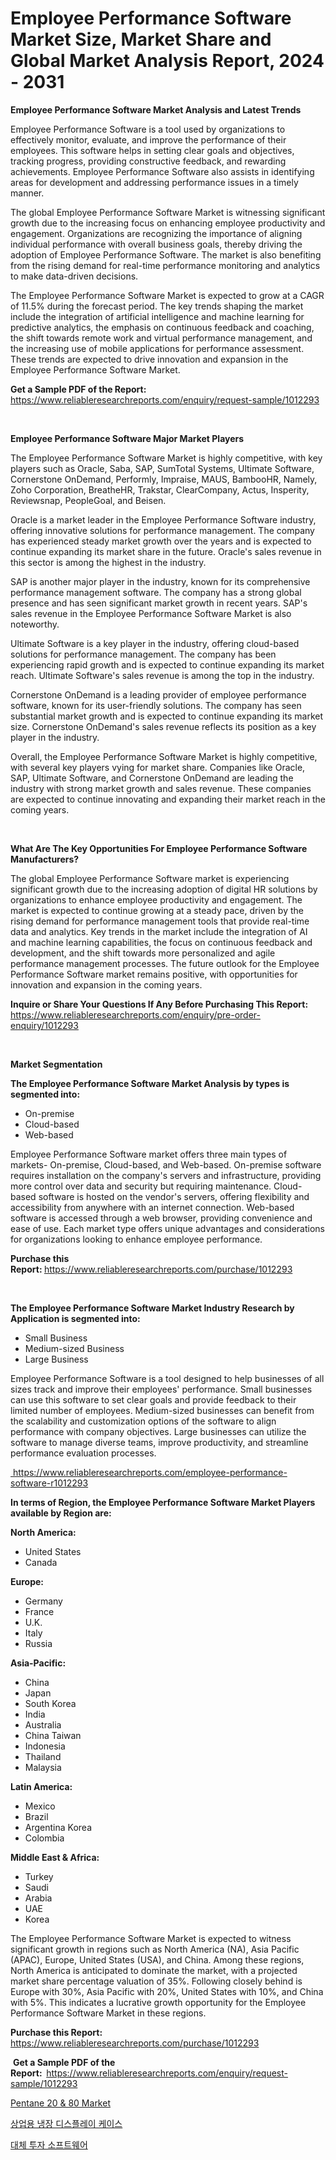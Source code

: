 <p><h1>Employee Performance Software Market Size, Market Share and Global Market Analysis Report, 2024 - 2031</h1></p><p><strong>Employee Performance Software Market Analysis and Latest Trends</strong></p>
<p><p>Employee Performance Software is a tool used by organizations to effectively monitor, evaluate, and improve the performance of their employees. This software helps in setting clear goals and objectives, tracking progress, providing constructive feedback, and rewarding achievements. Employee Performance Software also assists in identifying areas for development and addressing performance issues in a timely manner.</p><p>The global Employee Performance Software Market is witnessing significant growth due to the increasing focus on enhancing employee productivity and engagement. Organizations are recognizing the importance of aligning individual performance with overall business goals, thereby driving the adoption of Employee Performance Software. The market is also benefiting from the rising demand for real-time performance monitoring and analytics to make data-driven decisions.</p><p>The Employee Performance Software Market is expected to grow at a CAGR of 11.5% during the forecast period. The key trends shaping the market include the integration of artificial intelligence and machine learning for predictive analytics, the emphasis on continuous feedback and coaching, the shift towards remote work and virtual performance management, and the increasing use of mobile applications for performance assessment. These trends are expected to drive innovation and expansion in the Employee Performance Software Market.</p></p>
<p><strong>Get a Sample PDF of the Report:&nbsp;</strong> <a href="https://www.reliableresearchreports.com/enquiry/request-sample/1012293">https://www.reliableresearchreports.com/enquiry/request-sample/1012293</a></p>
<p>&nbsp;</p>
<p><strong>Employee Performance Software Major Market Players</strong></p>
<p><p>The Employee Performance Software Market is highly competitive, with key players such as Oracle, Saba, SAP, SumTotal Systems, Ultimate Software, Cornerstone OnDemand, Performly, Impraise, MAUS, BambooHR, Namely, Zoho Corporation, BreatheHR, Trakstar, ClearCompany, Actus, Insperity, Reviewsnap, PeopleGoal, and Beisen. </p><p>Oracle is a market leader in the Employee Performance Software industry, offering innovative solutions for performance management. The company has experienced steady market growth over the years and is expected to continue expanding its market share in the future. Oracle's sales revenue in this sector is among the highest in the industry.</p><p>SAP is another major player in the industry, known for its comprehensive performance management software. The company has a strong global presence and has seen significant market growth in recent years. SAP's sales revenue in the Employee Performance Software Market is also noteworthy.</p><p>Ultimate Software is a key player in the industry, offering cloud-based solutions for performance management. The company has been experiencing rapid growth and is expected to continue expanding its market reach. Ultimate Software's sales revenue is among the top in the industry.</p><p>Cornerstone OnDemand is a leading provider of employee performance software, known for its user-friendly solutions. The company has seen substantial market growth and is expected to continue expanding its market size. Cornerstone OnDemand's sales revenue reflects its position as a key player in the industry.</p><p>Overall, the Employee Performance Software Market is highly competitive, with several key players vying for market share. Companies like Oracle, SAP, Ultimate Software, and Cornerstone OnDemand are leading the industry with strong market growth and sales revenue. These companies are expected to continue innovating and expanding their market reach in the coming years.</p></p>
<p>&nbsp;</p>
<p><strong>What Are The Key Opportunities For Employee Performance Software Manufacturers?</strong></p>
<p><p>The global Employee Performance Software market is experiencing significant growth due to the increasing adoption of digital HR solutions by organizations to enhance employee productivity and engagement. The market is expected to continue growing at a steady pace, driven by the rising demand for performance management tools that provide real-time data and analytics. Key trends in the market include the integration of AI and machine learning capabilities, the focus on continuous feedback and development, and the shift towards more personalized and agile performance management processes. The future outlook for the Employee Performance Software market remains positive, with opportunities for innovation and expansion in the coming years.</p></p>
<p><strong>Inquire or Share Your Questions If Any Before Purchasing This Report:</strong> <a href="https://www.reliableresearchreports.com/enquiry/pre-order-enquiry/1012293">https://www.reliableresearchreports.com/enquiry/pre-order-enquiry/1012293</a></p>
<p>&nbsp;</p>
<p><strong>Market Segmentation</strong></p>
<p><strong>The Employee Performance Software Market Analysis by types is segmented into:</strong></p>
<p><ul><li>On-premise</li><li>Cloud-based</li><li>Web-based</li></ul></p>
<p><p>Employee Performance Software market offers three main types of markets- On-premise, Cloud-based, and Web-based. On-premise software requires installation on the company's servers and infrastructure, providing more control over data and security but requiring maintenance. Cloud-based software is hosted on the vendor's servers, offering flexibility and accessibility from anywhere with an internet connection. Web-based software is accessed through a web browser, providing convenience and ease of use. Each market type offers unique advantages and considerations for organizations looking to enhance employee performance.</p></p>
<p><strong>Purchase this Report:&nbsp;</strong><a href="https://www.reliableresearchreports.com/purchase/1012293">https://www.reliableresearchreports.com/purchase/1012293</a></p>
<p>&nbsp;</p>
<p><strong>The Employee Performance Software Market Industry Research by Application is segmented into:</strong></p>
<p><ul><li>Small Business</li><li>Medium-sized Business</li><li>Large Business</li></ul></p>
<p><p>Employee Performance Software is a tool designed to help businesses of all sizes track and improve their employees' performance. Small businesses can use this software to set clear goals and provide feedback to their limited number of employees. Medium-sized businesses can benefit from the scalability and customization options of the software to align performance with company objectives. Large businesses can utilize the software to manage diverse teams, improve productivity, and streamline performance evaluation processes.</p></p>
<p><a href="https://www.reliableresearchreports.com/employee-performance-software-r1012293">&nbsp;https://www.reliableresearchreports.com/employee-performance-software-r1012293</a></p>
<p><strong>In terms of Region, the Employee Performance Software Market Players available by Region are:</strong></p>
<p>
    <p> <strong> North America: </strong>
        <ul>
            <li>United States</li>
            <li>Canada</li>
        </ul>
        </p> 
    <p> <strong> Europe: </strong>
        <ul>
            <li>Germany</li>
            <li>France</li>
            <li>U.K.</li>
            <li>Italy</li>
            <li>Russia</li>
        </ul>
        </p> 
    <p> <strong> Asia-Pacific: </strong>
        <ul>
            <li>China</li>
            <li>Japan</li>
            <li>South Korea</li>
            <li>India</li>
            <li>Australia</li>
            <li>China Taiwan</li>
            <li>Indonesia</li>
            <li>Thailand</li>
            <li>Malaysia</li>
        </ul>
        </p> 
    <p> <strong> Latin America: </strong>
        <ul>
            <li>Mexico</li>
            <li>Brazil</li>
            <li>Argentina Korea</li>
            <li>Colombia</li>
        </ul>
        </p> 
    <p> <strong> Middle East & Africa: </strong>
        <ul>
            <li>Turkey</li>
            <li>Saudi</li>
            <li>Arabia</li>
            <li>UAE</li>
            <li>Korea</li>
        </ul>
    </p>
    </p>
<p><p>The Employee Performance Software Market is expected to witness significant growth in regions such as North America (NA), Asia Pacific (APAC), Europe, United States (USA), and China. Among these regions, North America is anticipated to dominate the market, with a projected market share percentage valuation of 35%. Following closely behind is Europe with 30%, Asia Pacific with 20%, United States with 10%, and China with 5%. This indicates a lucrative growth opportunity for the Employee Performance Software Market in these regions.</p></p>
<p><strong>Purchase this Report: </strong><a href="https://www.reliableresearchreports.com/purchase/1012293">https://www.reliableresearchreports.com/purchase/1012293</a></p>
<p>&nbsp;<strong>Get a Sample PDF of the Report:&nbsp;&nbsp;</strong><a href="https://www.reliableresearchreports.com/enquiry/request-sample/1012293">https://www.reliableresearchreports.com/enquiry/request-sample/1012293</a></p>
<p><strong></strong></p>
<p><p><a href="https://meowing-lemming-dd3.notion.site/Pentane-20-80-Market-Insight-Market-Trends-Growth-Forecasted-from-2024-TO-2031-9b9b196571634324ac09bbf1950c544a">Pentane 20 & 80 Market</a></p><p><a href="https://medium.com/@sherlock567567/%EC%83%81%EC%9A%A9-%EB%83%89%EC%9E%A5-%EB%94%94%EC%8A%A4%ED%94%8C%EB%A0%88%EC%9D%B4-%EC%BC%80%EC%9D%B4%EC%8A%A4-%EC%8B%9C%EC%9E%A5-%EB%B6%84%EC%84%9D-cagr-%EC%8B%9C%EC%9E%A5-%EC%84%B8%EB%B6%84%ED%99%94-%EB%B0%8F-%EA%B8%80%EB%A1%9C%EB%B2%8C-%EC%82%B0%EC%97%85-%EA%B0%9C%EC%9A%94-d142dc5dc156">상업용 냉장 디스플레이 케이스</a></p><p><a href="https://medium.com/@cheddar67856/%EB%8C%80%EC%B2%B4-%ED%88%AC%EC%9E%90-%EC%86%8C%ED%94%84%ED%8A%B8%EC%9B%A8%EC%96%B4-%EC%8B%9C%EC%9E%A5-%EB%B3%B4%EA%B3%A0%EC%84%9C%EB%8A%94-%EC%9D%B4-%EC%8B%9C%EC%9E%A5%EC%9D%98-%EC%B5%9C%EC%8B%A0-%ED%8A%B8%EB%A0%8C%EB%93%9C%EC%99%80-%EC%84%B1%EC%9E%A5-%EA%B8%B0%ED%9A%8C%EB%A5%BC-%EB%B0%9D%ED%98%80%EC%A4%8D%EB%8B%88%EB%8B%A4-3d45fee140b9">대체 투자 소프트웨어</a></p></p>